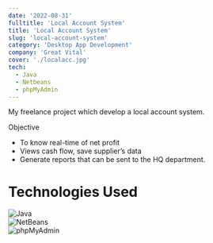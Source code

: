 ```yaml
---
date: '2022-08-31'
fulltitle: 'Local Account System'
title: 'Local Account System'
slug: 'local-account-system'
category: 'Desktop App Development'
company: 'Great Vital'
cover: './localacc.jpg'
tech:
  - Java
  - Netbeans
  - phpMyAdmin
---
```


My freelance project which develop a local account system.

Objective

- To know real-time of net profit
- Views cash flow, save supplier’s data
- Generate reports that can be sent to the HQ department.

# Technologies Used

<div class="container">
  <div class="badge-item">
    <img src="https://img.shields.io/badge/Java-ED8B00?style=for-the-badge&logo=openjdk&logoColor=white" alt="Java" class="badge-image" />
  </div>
  <div class="badge-item">
    <img src="https://img.shields.io/badge/NetBeans-1B6AC6?style=for-the-badge&logo=apache-netbeans-ide&logoColor=white" alt="NetBeans" class="badge-image" />
  </div>
  <div class="badge-item">
    <img src="https://img.shields.io/badge/phpMyAdmin-4479A1?style=for-the-badge&logo=phpmyadmin&logoColor=white" alt="phpMyAdmin" class="badge-image" />
  </div>
</div>
